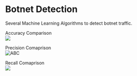 # Botnet Detection
Several Machine Learning Algorithms to detect botnet traffic.

Accuracy Comparison <br />
![](https://github.com/Priyanshi2079/BotnetDetection/images/graph1.png?raw=true)
<br />


Precision Comaprison <br />
![ABC](https://github.com/Priyanshi2079/BotnetDetection/images/graph2.png?raw=true)
<br />


Recall Comaprison <br />
![](https://github.com/Priyanshi2079/BotnetDetection/images/graph3.png?raw=true)
